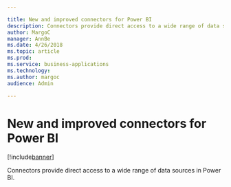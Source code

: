 ```yaml
---

title: New and improved connectors for Power BI
description: Connectors provide direct access to a wide range of data sources in Power BI.
author: MargoC
manager: AnnBe
ms.date: 4/26/2018
ms.topic: article
ms.prod: 
ms.service: business-applications
ms.technology: 
ms.author: margoc
audience: Admin

---
```

#  New and improved connectors for Power BI 




[!include[banner](../../../includes/banner.md)]

Connectors provide direct access to a wide range of data sources in Power BI.
